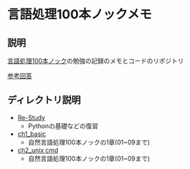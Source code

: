 # 言語処理100本ノックメモ

## 説明
[言語処理100本ノック](https://nlp100.github.io/ja/)の勉強の記録のメモとコードのリポジトリ  



[参考回答](https://upura.hatenablog.com/entry/2020/04/14/024948)

## ディレクトリ説明
* [Re-Study](Re-Study/)
  * Pythonの基礎などの復習
* [ch1_basic](ch1_basic/ch1.ipynb)
  * 自然言語処理100本ノックの1章(01~09まで)
* [ch2_unix cmd](ch2_linux/ch2.ipynb)
  * 自然言語処理100本ノックの1章(01~09まで)